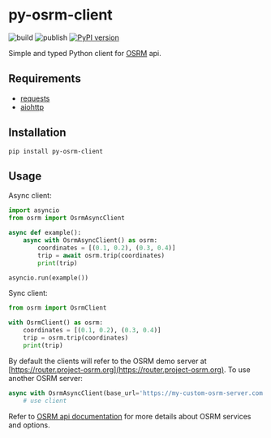 # py-osrm-client
![build](https://github.com/tomrss/py-osrm-client/actions/workflows/build.yml/badge.svg)
![publish](https://github.com/tomrss/py-osrm-client/actions/workflows/publish.yml/badge.svg)
[![PyPI version](https://badge.fury.io/py/py-osrm-client.svg)](https://badge.fury.io/py/py-osrm-client)

Simple and typed Python client for [OSRM](https://project-osrm.org/) api.

## Requirements

- [requests](https://pypi.org/project/requests/)
- [aiohttp](https://pypi.org/project/aiohttp/)


## Installation

```shell
pip install py-osrm-client
```

## Usage

Async client:

```python
import asyncio
from osrm import OsrmAsyncClient

async def example():
    async with OsrmAsyncClient() as osrm:
        coordinates = [(0.1, 0.2), (0.3, 0.4)]
        trip = await osrm.trip(coordinates)
        print(trip)

asyncio.run(example())
```


Sync client:

```python
from osrm import OsrmClient

with OsrmClient() as osrm:
    coordinates = [(0.1, 0.2), (0.3, 0.4)]
    trip = osrm.trip(coordinates)
    print(trip)
```

By default the clients will refer to the OSRM demo server at [https://router.project-osrm.org](https://router.project-osrm.org). 
To use another OSRM server:

```python
async with OsrmAsyncClient(base_url='https://my-custom-osrm-server.com') as osrm:
    # use client
```

Refer to [OSRM api documentation](https://project-osrm.org/docs/v5.24.0/api/) for more details
about OSRM services and options.
